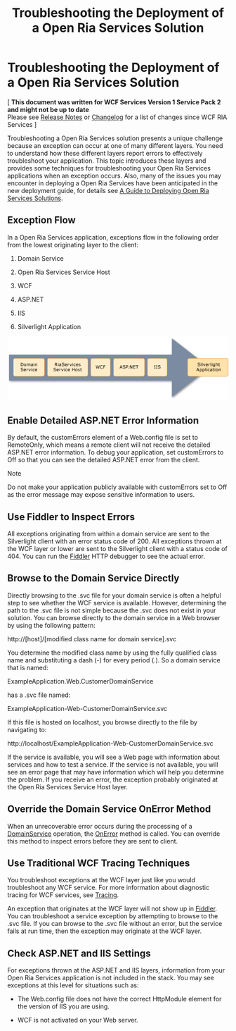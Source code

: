 ﻿---
title: Troubleshooting the Deployment of a Open Ria Services Solution
TOCTitle: Troubleshooting the Deployment of a Open Ria Services Solution
ms:assetid: 95ebca79-adbb-4f1a-8045-416faad1efd0
ms:mtpsurl: https://msdn.microsoft.com/en-us/library/Ff426913(v=VS.91)
ms:contentKeyID: 28764583
ms.date: 08/19/2013
mtps_version: v=VS.91
---

# Troubleshooting the Deployment of a Open Ria Services Solution

\[ **This document was written for WCF Services Version 1 Service Pack 2 and might not be up to date** <br />
Please see [Release Notes](https://github.com/OpenRIAServices/OpenRiaServices/releases) or [Changelog](https://github.com/OpenRIAServices/OpenRiaServices/blob/main/Changelog.md) for a list of changes since WCF RIA Services \]

Troubleshooting a Open Ria Services solution presents a unique challenge because an exception can occur at one of many different layers. You need to understand how these different layers report errors to effectively troubleshoot your application. This topic introduces these layers and provides some techniques for troubleshooting your Open Ria Services applications when an exception occurs. Also, many of the issues you may encounter in deploying a Open Ria Services have been anticipated in the new deployment guide, for details see [A Guide to Deploying Open Ria Services Solutions](ff426912.md).

## Exception Flow

In a Open Ria Services application, exceptions flow in the following order from the lowest originating layer to the client:

1.  Domain Service

2.  Open Ria Services Service Host

3.  WCF

4.  ASP.NET

5.  IIS

6.  Silverlight Application

![Exceptions flow from layers](.gitbook/assets/Ff426913.RIA_ExceptionFlow.png "Exceptions flow from layers")

## Enable Detailed ASP.NET Error Information

By default, the customErrors element of a Web.config file is set to RemoteOnly, which means a remote client will not receive the detailed ASP.NET error information. To debug your application, set customErrors to Off so that you can see the detailed ASP.NET error from the client.


> [!NOTE]
> Do not make your application publicly available with customErrors set to Off as the error message may expose sensitive information to users.


## Use Fiddler to Inspect Errors

All exceptions originating from within a domain service are sent to the Silverlight client with an error status code of 200. All exceptions thrown at the WCF layer or lower are sent to the Silverlight client with a status code of 404. You can run the [Fiddler](http://go.microsoft.com/fwlink/?linkid=154773) HTTP debugger to see the actual error.

## Browse to the Domain Service Directly

Directly browsing to the .svc file for your domain service is often a helpful step to see whether the WCF service is available. However, determining the path to the .svc file is not simple because the .svc does not exist in your solution. You can browse directly to the domain service in a Web browser by using the following pattern:

http://\[host\]/\[modified class name for domain service\].svc

You determine the modified class name by using the fully qualified class name and substituting a dash (-) for every period (.). So a domain service that is named:

ExampleApplication.Web.CustomerDomainService

has a .svc file named:

ExampleApplication-Web-CustomerDomainService.svc

If this file is hosted on localhost, you browse directly to the file by navigating to:

http://localhost/ExampleApplication-Web-CustomerDomainService.svc

If the service is available, you will see a Web page with information about services and how to test a service. If the service is not available, you will see an error page that may have information which will help you determine the problem. If you receive an error, the exception probably originated at the Open Ria Services Service Host layer.

## Override the Domain Service OnError Method

When an unrecoverable error occurs during the processing of a [DomainService](ff422911.md) operation, the [OnError](https://msdn.microsoft.com/en-us/library/m:system.servicemodel.domainservices.server.domainservice.onerror\(system.servicemodel.domainservices.server.domainserviceerrorinfo\)\(v=VS.91\)) method is called. You can override this method to inspect errors before they are sent to client.

## Use Traditional WCF Tracing Techniques

You troubleshoot exceptions at the WCF layer just like you would troubleshoot any WCF service. For more information about diagnostic tracing for WCF services, see [Tracing](http://go.microsoft.com/fwlink/?linkid=184727).

An exception that originates at the WCF layer will not show up in [Fiddler](http://go.microsoft.com/fwlink/?linkid=154773). You can troubleshoot a service exception by attempting to browse to the .svc file. If you can browse to the .svc file without an error, but the service fails at run time, then the exception may originate at the WCF layer.

## Check ASP.NET and IIS Settings

For exceptions thrown at the ASP.NET and IIS layers, information from your Open Ria Services application is not included in the stack. You may see exceptions at this level for situations such as:

  - The Web.config file does not have the correct HttpModule element for the version of IIS you are using.

  - WCF is not activated on your Web server.

